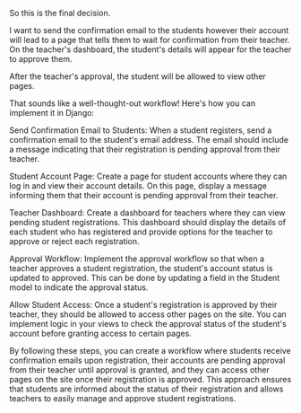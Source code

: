 So this is the final decision.

I want to send the confirmation email to the students however their account will lead to a page that tells 
them to wait for confirmation from their teacher. On the teacher's dashboard, 
the student's details will appear for the teacher to approve them. 

After the teacher's approval, the student will be allowed to view other pages. 


That sounds like a well-thought-out workflow! Here's how you can implement it in Django:

Send Confirmation Email to Students: When a student registers, send a confirmation email to the student's email address. 
The email should include a message indicating that their registration is pending approval from their teacher.

Student Account Page: Create a page for student accounts where they can log in and view their account details. 
On this page, display a message informing them that their account is pending approval from their teacher.

Teacher Dashboard: Create a dashboard for teachers where they can view pending student registrations. 
This dashboard should display the details of each student who has registered and provide options for the 
teacher to approve or reject each registration.

Approval Workflow: Implement the approval workflow so that when a teacher approves a student registration, 
the student's account status is updated to approved. This can be done by updating a field in the Student 
model to indicate the approval status.

Allow Student Access: Once a student's registration is approved by their teacher, they should be allowed 
to access other pages on the site. You can implement logic in your views to check the approval status of 
the student's account before granting access to certain pages.

By following these steps, you can create a workflow where students receive confirmation emails upon registration, 
their accounts are pending approval from their teacher until approval is granted, and they can access other pages 
on the site once their registration is approved. 
This approach ensures that students are informed about the status of their registration and allows teachers 
to easily manage and approve student registrations.

